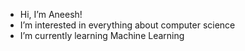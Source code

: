 -  Hi, I’m Aneesh!
- I’m interested in everything about computer science
- I’m currently learning Machine Learning


